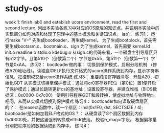 # study-os
week 1: finish lab0 and establish ucore environment, read the first and second lecture.
列出本实验各练习中对应的OS原理的知识点，并说明本实验中的实现部分如何对应和体现了原理中的基本概念和关键知识点。
    lab1：
      练习1：
      运行make "V="
      先生成bootloader，再生成kernel，
      为了生成bootblock，首先需要生成bootasm.o、bootmain.o、sign
      为了生成kernel，首先需要 kernel.ld init.o readline.o stdio.o kdebug.o
      从sign.c的代码来看，一个磁盘主引导扇区只有512字节。且第510个（倒数第二个）字节是0x55，第511个（倒数第一个）字节是0xAA。
      练习2：
      bootloader做的事：
      切换到保护模式，启用分段机制 （修改A20地址线），读磁盘中ELF执行文件格式的ucore操作系统到内存，显示字符串信息，把控制权交给ucore操作系统
      练习3：
      重要的段寄存器清零，开启A20，初始化GDT
      从实模式切换至保护模式：通过将cr0寄存器PE位（第0位）置1便开启了保护模式；通过长跳转更新cs的基地址；设置段寄存器，并建立堆栈（BIOS数据区：0x0000-0x7c00）
      使用引导程序GDT和段转换，使虚拟地址与物理地址相同，从而从实模式切换到保护模式
      练习4：
      bootloader如何读取硬盘扇区的？：
      在reasect函数中，读一个扇区：insl(0x1F0, dst, SECTSIZE / 4); 
      bootloader是如何加载ELF格式的OS？：
      从硬盘读了8个扇区数据到内存0x10000处，并把这里强制转换成elfhdr使用。
      校验e_magic字段。
      根据偏移量分别把程序段的数据读取到内存中。
      练习4：
      
